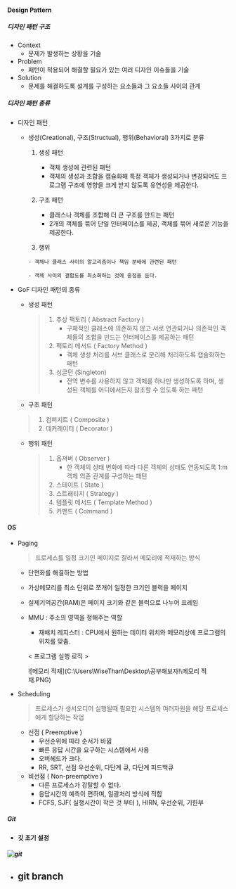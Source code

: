 ####  Design Pattern

#####  디자인 패턴 구조

- Context
  - 문제가 발생하는 상황을 기술
- Problem
  - 패턴이 적용되어 해결할 필요가 있는 여러 디자인 이슈들을 기술
- Solution
  - 문제를 해결하도록 설계를 구성하는 요소들과 그 요소들 사이의 관계



#####  디자인 패턴 종류

- 디자인 패턴

  - 생성(Creational), 구조(Structual), 행위(Behavioral) 3가지로 분류

     1. 생성 패턴

        - 객체 생성에 관련된 패턴
        - 객체의 생성과 조합을 캡슐화해 특정 객체가 생성되거나 변경되어도 프로그램 구조에 영향을 크게 받지 않도록 유연성을 제공한다.

     2. 구조 패턴

        - 클래스나 객체를 조합해 더 큰 구조를 만드는 패턴
        - 2개의 객체를 묶어 단일 인터페이스를 제공, 객체를 묶어 새로운 기능을 제공한다.

     3.  행위

        - 객체나 클래스 사이의 알고리즘이나 책임 분배에 관련된 패턴

        - 객체 사이의 결합도를 최소화하는 것에 중점을 둔다.

          

- GoF 디자인 패턴의 종류

  - 생성 패턴

    >  	1. 추상 팩토리 ( Abstract Factory )
    >      - 구체적인 클래스에 의존하지 않고 서로 연관되거나 의존적인 객체들의 조합을 만드는 인터페이스를 제공하는 패턴
    >  	2. 팩토리 메서드 ( Factory Method )
    >      - 객체 생성 처리를 서브 클래스로 분리해 처리하도록 캡슐화하는 패턴
    >  	3. 싱글턴 (Singleton)
    >      - 전역 변수를 사용하지 않고 객체를 하나만 생성하도록 하며, 생성된 객체를 어디에서든지 참조할 수 있도록 하는 패턴	

  -  구조 패턴

    >  	1. 컴퍼지트 ( Composite )
    >  	2. 데커레이터 ( Decorator  )

  - 행위 패턴

    >  	1. 옵져버 ( Observer )
    >      - 한 객체의 상태 변화에 따라 다른 객체의 상태도 연동되도록 1:m 객체 의존 관계를 구성하는 패턴
    >  	2. 스테이트 ( State )
    >  	3. 스트래티지 ( Strategy )
    >  	4. 템플릿 메서드 ( Template Method )
    >  	5. 커맨드 ( Command )



####  OS

- Paging

  > 프로세스를 일정 크기인 페이지로 잘라서 메모리에 적재하는 방식

  - 단편화를 해결하는 방법

  - 가상메모리를 최소 단위로 쪼개어 일정한 크기인 블럭을 페이지

  - 실제기억공간(RAM)은 페이지 크기와 같은 블럭으로 나누어 프레임

  - MMU : 주소의 영역을 정해주는 역할

    - 재배치 레지스터 : CPU에서 원하는 데이터 위치와 메모리상에 프로그램의 위치를 맞춤.

    

    < 프로그램 실행 로직 > 

    ![메모리 적재](C:\Users\WiseThan\Desktop\공부해보자!\메모리 적재.PNG)

- Scheduling 

  > 프로세스가 생서오디어 실행될때 필요한 시스템의 여러자원을 해당 프로세스에게 할당하는 작업

  - 선점 ( Preemptive )
    - 우선순위에 따라 순서가 바뀜
    - 빠른 응답 시간을 요구하는 시스템에서 사용
    - 오버헤드가 크다.
    -  RR, SRT, 선점 우선순위, 다단계 큐, 다단계 피드백큐
  - 비선점 ( Non-preemptive )
    - 다른 프로세스가 강탈할 수 없다.
    - 응답시간의 예측이 편하며, 일괄처리 방식에 적합
    - FCFS, SJF( 실행시간이 작은 것 부터 ), HIRN, 우선순위, 기한부



##### Git

- **깃 초기 설정**

##### ![git](C:\Users\WiseThan\Desktop\공부해보자!\git.PNG)

- git branch
  - 